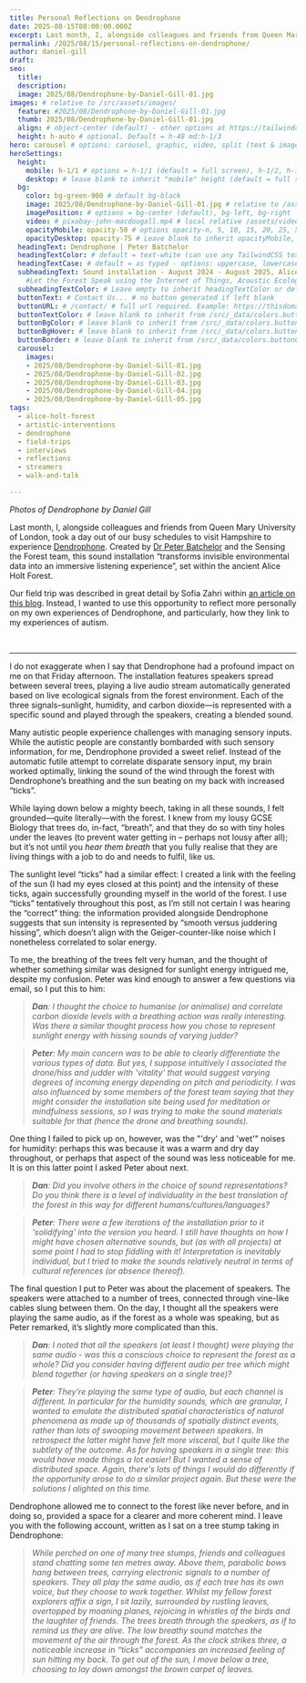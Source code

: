```yaml
---
title: Personal Reflections on Dendrophone
date: 2025-08-15T08:00:00.000Z
excerpt: Last month, I, alongside colleagues and friends from Queen Mary University of London, took a day out of our busy schedules to visit Hampshire to experience Dendrophone.
permalink: /2025/08/15/personal-reflections-on-dendrophone/
author: daniel-gill
draft:
seo:
  title:
  description:
  image: 2025/08/Dendrophone-by-Daniel-Gill-01.jpg
images: # relative to /src/assets/images/
  feature: #2025/08/Dendrophone-by-Daniel-Gill-01.jpg
  thumb: 2025/08/Dendrophone-by-Daniel-Gill-01.jpg
  align: # object-center (default) - other options at https://tailwindcss.com/docs/object-position
  height: h-auto # optional. Default = h-48 md:h-1/3
hero: carousel # options: carousel, graphic, video, split (text & image)
heroSettings:
  height:
    mobile: h-1/1 # options = h-1/1 (default = full screen), h-1/2, h-1/3, h-3/4, h-9/10, h-48 (12rem, 192px), h-56 (14rem, 224px), h-64 (16rem, 256px)
    desktop: # leave blank to inherit "mobile" height (default = full screen)
  bg:
    color: bg-green-900 # default bg-black
    image: 2025/08/Dendrophone-by-Daniel-Gill-01.jpg # relative to /assets/images/
    imagePosition: # options = bg-center (default), bg-left, bg-right
    video: # pixabay-john-macdougall.mp4 # local relative /assets/video/, or full https://... if remote?
    opacityMobile: opacity-50 # options opacity-n, 5, 10, 15, 20, 25, 50, 75, 100 (default)
    opacityDesktop: opacity-75 # Leave blank to inherit opacityMobile, use same options as opacityMobile
  headingText: Dendrophone | Peter Batchelor
  headingTextColor: # default = text-white (can use any TailwindCSS text-[color]-[xxx])
  headingTextCase: # default = as typed - options: uppercase, lowercase, capitalize
  subheadingText: Sound installation - August 2024 - August 2025, Alice Holt Forest (free entrance) #>
    #Let the Forest Speak using the Internet of Things, Acoustic Ecology and Creative AI<br /><span style="color:grey">AHRC-funded project (2023-25) : AH/X011585/1</span>
  subheadingTextColor: # Leave empty to inherit headingTextColor or default (text-white) or use any text-[color]-[xxx]
  buttonText: # Contact Us... # no button generated if left blank
  buttonURL: # /contact/ # full url required. Example: https://thisdomain.com/somepage/
  buttonTextColor: # leave blank to inherit from /src/_data/colors.buttonCustom or buttonDefault
  buttonBgColor: # leave blank to inherit from /src/_data/colors.buttonCustom.bg or buttonDefault.bg
  buttonBgHover: # leave blank to inherit from /src/_data/colors.buttonCustom.bgHover or buttonDefault.bgHover
  buttonBorder: # leave blank to inherit from /src/_data/colors.buttonCustom.border or buttonDefault.border
  carousel:
    images:
    - 2025/08/Dendrophone-by-Daniel-Gill-01.jpg
    - 2025/08/Dendrophone-by-Daniel-Gill-02.jpg    
    - 2025/08/Dendrophone-by-Daniel-Gill-03.jpg
    - 2025/08/Dendrophone-by-Daniel-Gill-04.jpg
    - 2025/08/Dendrophone-by-Daniel-Gill-05.jpg        
tags:
  - alice-holt-forest
  - artistic-interventions
  - dendrophone
  - field-trips
  - interviews
  - reflections
  - streamers
  - walk-and-talk

---
```


*Photos of Dendrophone by Daniel Gill*

Last month, I, alongside colleagues and friends from Queen Mary University of London, took a day out of our busy schedules to visit Hampshire to experience [Dendrophone](/exhibition/your-sonic-forest-dendrophone-peter-batchelor/). Created by [Dr Peter Batchelor](/authors/peter-batchelor/) and the Sensing the Forest team, this sound installation “transforms invisible environmental data into an immersive listening experience”, set within the ancient Alice Holt Forest.

Our field trip was described in great detail by Sofia Zahri within [an article on this blog](/2025/08/01/walk-and-talk-field-trip-to-alice-holt-forest/). Instead, I wanted to use this opportunity to reflect more personally on my own experiences of Dendrophone, and particularly, how they link to my experiences of autism.

<br />

---

I do not exaggerate when I say that Dendrophone had a profound impact on me on that Friday afternoon. The installation features speakers spread between several trees, playing a live audio stream automatically generated based on live ecological signals from the forest environment. Each of the three signals–sunlight, humidity, and carbon dioxide—is represented with a specific sound and played through the speakers, creating a blended sound.

Many autistic people experience challenges with managing sensory inputs. While the autistic people are constantly bombarded with such sensory information, for me, Dendrophone provided a sweet relief. Instead of the automatic futile attempt to correlate disparate sensory input, my brain worked optimally, linking the sound of the wind through the forest with Dendrophone’s breathing and the sun beating on my back with increased “ticks”.

While laying down below a mighty beech, taking in all these sounds, I felt grounded—quite literally—with the forest. I knew from my lousy GCSE Biology that trees do, in-fact, “breath”, and that they do so with tiny holes under the leaves (to prevent water getting in – perhaps not lousy after all); but it’s not until you *hear them breath* that you fully realise that they are living things with a job to do and needs to fulfil, like us. 

The sunlight level “ticks” had a similar effect: I created a link with the feeling of the sun (I had my eyes closed at this point) and the intensity of these ticks, again successfully grounding myself in the world of the forest. I use “ticks” tentatively throughout this post, as I’m still not certain I was hearing the “correct” thing: the information provided alongside Dendrophone suggests that sun intensity is represented by “smooth versus juddering hissing”, which doesn’t align with the Geiger-counter-like noise which I nonetheless correlated to solar energy. 

To me, the breathing of the trees felt very human, and the thought of whether something similar was designed for sunlight energy intrigued me, despite my confusion. Peter was kind enough to answer a few questions via email, so I put this to him:

> ***Dan**: I thought the choice to humanise (or animalise) and correlate carbon dioxide levels with a breathing action was really interesting. Was there a similar thought process how you chose to represent sunlight energy with hissing sounds of varying judder?*

> ***Peter**: My main concern was to be able to clearly differentiate the various types of data. But yes, I suppose intuitively I associated the drone/hiss and judder with 'vitality' that would suggest varying degrees of incoming energy depending on pitch and periodicity. I was also influenced by some members of the forest team saying that they might consider the installation site being used for meditation or mindfulness sessions, so I was trying to make the sound materials suitable for that (hence the drone and breathing sounds).*

One thing I failed to pick up on, however, was the "'dry' and 'wet'" noises for humidity: perhaps this was because it was a warm and dry day throughout, or perhaps that aspect of the sound was less noticeable for me. It is on this latter point I asked Peter about next.

> ***Dan**: Did you involve others in the choice of sound representations? Do you think there is a level of individuality in the best translation of the forest in this way for different humans/cultures/languages?*

> ***Peter**: There were a few iterations of the installation prior to it 'solidifying' into the version you heard. I still have thoughts on how I might have chosen alternative sounds, but (as with all projects) at some point I had to stop fiddling with it! Interpretation is inevitably individual, but I tried to make the sounds relatively neutral in terms of cultural references (or absence thereof).*

The final question I put to Peter was about the placement of speakers. The speakers were attached to a number of trees, connected through vine-like cables slung between them. On the day, I thought all the speakers were playing the same audio, as if the forest as a whole was speaking, but as Peter remarked, it’s slightly more complicated than this.

> ***Dan**: I noted that all the speakers (at least I thought) were playing the same audio - was this a conscious choice to represent the forest as a whole? Did you consider having different audio per tree which might blend together (or having speakers on a single tree)?*

> ***Peter**: They’re playing the same *type* of audio, but each channel is different. In particular for the humidity sounds, which are granular, I wanted to emulate the distributed spatial characteristics of natural phenomena as made up of thousands of spatially distinct events, rather than lots of swooping movement between speakers. In retrospect the latter might have felt more visceral, but I quite like the subtlety of the outcome. As for having speakers in a single tree: this would have made things a *lot* easier! But I wanted a sense of distributed space. Again, there's lots of things I would do differently if the opportunity arose to do a similar project again. But these were the solutions I alighted on this time.*

Dendrophone allowed me to connect to the forest like never before, and in doing so, provided a space for a clearer and more coherent mind. I leave you with the following account, written as I sat on a tree stump taking in Dendrophone:

> *While perched on one of many tree stumps, friends and colleagues stand chatting some ten metres away. Above them, parabolic bows hang between trees, carrying electronic signals to a number of speakers. They all play the same audio, as if each tree has its own voice, but they choose to work together. Whilst my fellow forest explorers affix a sign, I sit lazily, surrounded by rustling leaves, overtopped by moaning planes, rejoicing in whistles of the birds and the laughter of friends. The trees breath through the speakers, as if to remind us they are alive. The low breathy sound matches the movement of the air through the forest. As the clock strikes three, a noticeable increase in “ticks” accompanies an increased feeling of sun hitting my back. To get out of the sun, I move below a tree, choosing to lay down amongst the brown carpet of leaves.*



